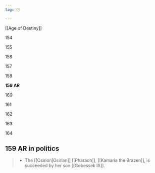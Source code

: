 ```yaml
---
tag: 🕛

---
```

[[Age of Destiny]]


154

155

156

157

158

**159 AR**

160

161

162

163

164



## 159 AR in politics

>  - The [[Osirion|Osirian]] [[Pharaoh]], [[Kamaria the Brazen]], is succeeded by her son [[Gebessek IX]].






